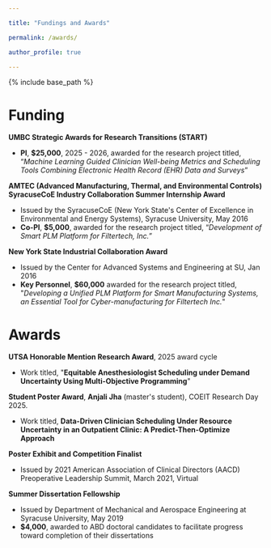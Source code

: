 ```yaml
---

title: "Fundings and Awards"

permalink: /awards/

author_profile: true

---
```



{% include base_path %}
# Funding
**UMBC Strategic Awards for Research Transitions (START)**
- **PI**, **$25,000**, 2025 - 2026, awarded for the research project titled, “*Machine Learning Guided Clinician Well-being Metrics and Scheduling Tools Combining Electronic Health Record (EHR) Data and Surveys*”

**AMTEC (Advanced Manufacturing, Thermal, and Environmental Controls) SyracuseCoE Industry Collaboration Summer Internship Award**
- Issued by the SyracuseCoE (New York State's Center of Excellence in Environmental and Energy Systems), Syracuse University, May 2016
- **Co-PI**, **$5,000**, awarded for the research project titled, “*Development of Smart PLM Platform for Filtertech, Inc.*”

**New York State Industrial Collaboration Award**
- Issued by the Center for Advanced Systems and Engineering at SU, Jan 2016
- **Key Personnel**, **$60,000** awarded for the research project titled, "*Developing
a Unified PLM Platform for Smart Manufacturing Systems, an Essential Tool
for Cyber-manufacturing for Filtertech Inc.*"

# Awards
**UTSA Honorable Mention Research Award**, 2025 award cycle 
- Work titled, "**Equitable Anesthesiologist Scheduling under Demand Uncertainty Using Multi-Objective Programming**"

**Student Poster Award**, **Anjali Jha** (master's student), COEIT Research Day 2025. 
- Work titled, **Data-Driven Clinician Scheduling Under Resource Uncertainty in an Outpatient Clinic: A Predict-Then-Optimize Approach**

**Poster Exhibit and Competition Finalist**
- Issued by 2021 American Association of Clinical Directors (AACD) Preoperative
Leadership Summit, March 2021, Virtual

**Summer Dissertation Fellowship**
- Issued by Department of Mechanical and Aerospace Engineering at Syracuse University, May 2019
- **$4,000**, awarded to ABD doctoral candidates to facilitate progress toward completion of their dissertations